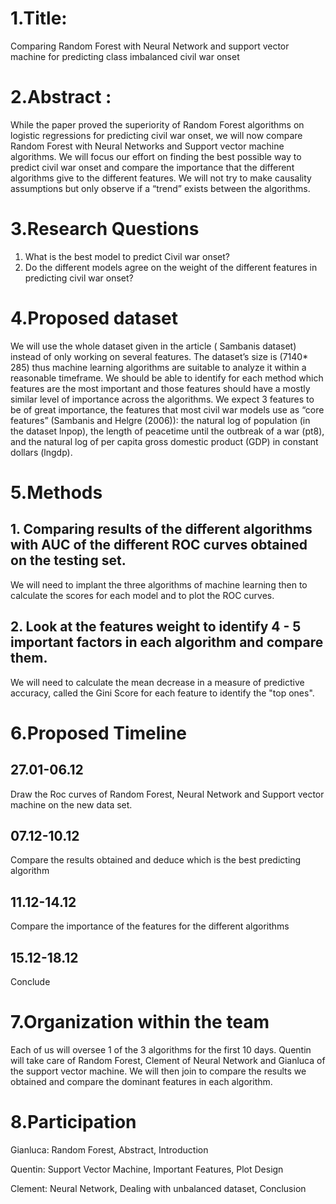 # 1.Title:
Comparing Random Forest with Neural Network and support vector machine for predicting class imbalanced civil war onset
 
# 2.Abstract :
While the paper proved the superiority of Random Forest algorithms on logistic regressions for predicting civil war onset, we will now compare Random Forest with Neural Networks and Support vector machine algorithms. We will focus our effort on finding the best possible way to predict civil war onset and compare the importance that the different algorithms give to the different features. We will not try to make causality assumptions but only observe if a “trend” exists between the algorithms.
 
# 3.Research Questions
1.  What is the best model to predict Civil war onset?
2.  Do the different models agree on the weight of the different features in predicting civil war onset?

# 4.Proposed dataset
We will use the whole dataset given in the article ( Sambanis dataset) instead of only working on several features. 
The dataset’s size is (7140* 285)  thus machine learning algorithms are suitable to analyze it within a reasonable timeframe. 
We should be able to identify for each method which features are the most important and those features should have a mostly similar level of importance across the algorithms. We expect 3 features to be of great importance, the features that most civil war models use as “core features” (Sambanis and Helgre (2006)): the natural log of population (in the dataset lnpop), the length of peacetime until the outbreak of a war (pt8), and the natural log of per capita gross domestic product (GDP) in constant dollars (lngdp).

# 5.Methods
## 1.   Comparing results of the different algorithms with AUC of the different ROC curves obtained on the testing set.
We will need to implant the three algorithms of machine learning then to calculate the scores for each model and to plot the ROC curves. 
## 2.   Look at the features weight to identify 4 - 5 important factors in each algorithm and compare them.
We will need to calculate the mean decrease in a measure of predictive accuracy, called the Gini Score for each feature to identify the "top ones". 

# 6.Proposed Timeline
## 27.01-06.12
Draw the Roc curves of Random Forest, Neural Network and Support vector machine on the new data set.
## 07.12-10.12
Compare the results obtained and deduce which is the best predicting algorithm
## 11.12-14.12
Compare the importance of the features for the different algorithms
## 15.12-18.12
Conclude

# 7.Organization within the team
Each of us will oversee 1 of the 3 algorithms for the first 10 days. Quentin will take care of Random Forest, Clement of Neural Network and Gianluca of the support vector machine. 
We will then join to compare the results we obtained and compare the dominant features in each algorithm. 

# 8.Participation
Gianluca: Random Forest, Abstract, Introduction

Quentin: Support Vector Machine, Important Features, Plot Design 

Clement: Neural Network, Dealing with unbalanced dataset, Conclusion
